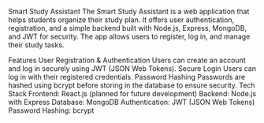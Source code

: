 Smart Study Assistant
The Smart Study Assistant is a web application that helps students organize their study plan. It offers user authentication, registration, and a simple backend built with Node.js, Express, MongoDB, and JWT for security. The app allows users to register, log in, and manage their study tasks.

Features
User Registration & Authentication
Users can create an account and log in securely using JWT (JSON Web Tokens).
Secure Login
Users can log in with their registered credentials.
Password Hashing
Passwords are hashed using bcrypt before storing in the database to ensure security.
Tech Stack
Frontend: React.js (planned for future development)
Backend: Node.js with Express
Database: MongoDB
Authentication: JWT (JSON Web Tokens)
Password Hashing: bcrypt